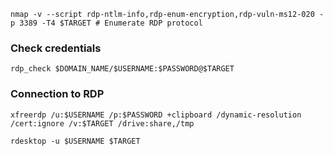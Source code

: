 ```shell
nmap -v --script rdp-ntlm-info,rdp-enum-encryption,rdp-vuln-ms12-020 -p 3389 -T4 $TARGET # Enumerate RDP protocol
```

### Check credentials 

```shell
rdp_check $DOMAIN_NAME/$USERNAME:$PASSWORD@$TARGET
```

### Connection to RDP

```shell
xfreerdp /u:$USERNAME /p:$PASSWORD +clipboard /dynamic-resolution /cert:ignore /v:$TARGET /drive:share,/tmp
```

```shell
rdesktop -u $USERNAME $TARGET
```
